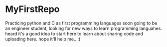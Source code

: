 # MyFirstRepo
Practicing python and C as first programming languages
soon going to be an engineer student, looking for new ways to learn programming languahes.
heard it's a good idea to start here to learn about sharing code and uploading here.
hope it'll help me.. :)
